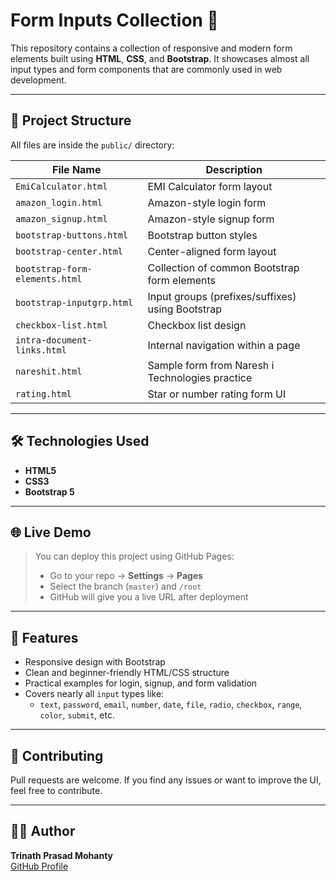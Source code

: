# Form Inputs Collection 🚀

This repository contains a collection of responsive and modern form elements built using **HTML**, **CSS**, and **Bootstrap**. It showcases almost all input types and form components that are commonly used in web development.

---

## 📁 Project Structure

All files are inside the `public/` directory:

| File Name                   | Description |
|----------------------------|-------------|
| `EmiCalculator.html`       | EMI Calculator form layout |
| `amazon_login.html`        | Amazon-style login form |
| `amazon_signup.html`       | Amazon-style signup form |
| `bootstrap-buttons.html`   | Bootstrap button styles |
| `bootstrap-center.html`    | Center-aligned form layout |
| `bootstrap-form-elements.html` | Collection of common Bootstrap form elements |
| `bootstrap-inputgrp.html`  | Input groups (prefixes/suffixes) using Bootstrap |
| `checkbox-list.html`       | Checkbox list design |
| `intra-document-links.html`| Internal navigation within a page |
| `nareshit.html`            | Sample form from Naresh i Technologies practice |
| `rating.html`              | Star or number rating form UI |

---

## 🛠️ Technologies Used

- **HTML5**
- **CSS3**
- **Bootstrap 5**

---

## 🌐 Live Demo

> You can deploy this project using GitHub Pages:
> - Go to your repo → **Settings** → **Pages**
> - Select the branch (`master`) and `/root`
> - GitHub will give you a live URL after deployment

---

## 📌 Features

- Responsive design with Bootstrap
- Clean and beginner-friendly HTML/CSS structure
- Practical examples for login, signup, and form validation
- Covers nearly all `input` types like:
  - `text`, `password`, `email`, `number`, `date`, `file`, `radio`, `checkbox`, `range`, `color`, `submit`, etc.

---

## 🤝 Contributing

Pull requests are welcome. If you find any issues or want to improve the UI, feel free to contribute.

---



## 🙋‍♂️ Author

**Trinath Prasad Mohanty**  
[GitHub Profile](https://github.com/trinathprasad)

